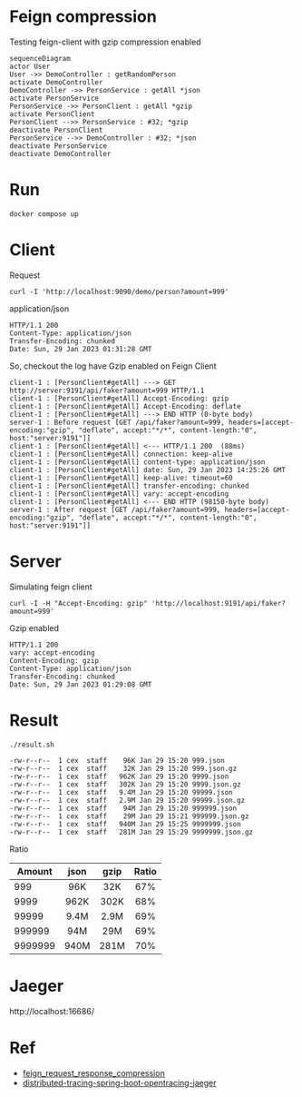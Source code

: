# Feign compression

Testing feign-client with gzip compression enabled

```mermaid
sequenceDiagram
actor User
User ->> DemoController : getRandomPerson
activate DemoController
DemoController ->> PersonService : getAll *json
activate PersonService
PersonService ->> PersonClient : getAll *gzip
activate PersonClient
PersonClient -->> PersonService : #32; *gzip
deactivate PersonClient
PersonService -->> DemoController : #32; *json
deactivate PersonService
deactivate DemoController
```

# Run
```
docker compose up
```

# Client
Request
```
curl -I 'http://localhost:9090/demo/person?amount=999'
```
application/json
```
HTTP/1.1 200
Content-Type: application/json
Transfer-Encoding: chunked
Date: Sun, 29 Jan 2023 01:31:28 GMT
```
So, checkout the log have Gzip enabled on Feign Client
```
client-1 : [PersonClient#getAll] ---> GET http://server:9191/api/faker?amount=999 HTTP/1.1
client-1 : [PersonClient#getAll] Accept-Encoding: gzip
client-1 : [PersonClient#getAll] Accept-Encoding: deflate
client-1 : [PersonClient#getAll] ---> END HTTP (0-byte body)
server-1 : Before request [GET /api/faker?amount=999, headers=[accept-encoding:"gzip", "deflate", accept:"*/*", content-length:"0", host:"server:9191"]]
client-1 : [PersonClient#getAll] <--- HTTP/1.1 200  (88ms)
client-1 : [PersonClient#getAll] connection: keep-alive
client-1 : [PersonClient#getAll] content-type: application/json
client-1 : [PersonClient#getAll] date: Sun, 29 Jan 2023 14:25:26 GMT
client-1 : [PersonClient#getAll] keep-alive: timeout=60
client-1 : [PersonClient#getAll] transfer-encoding: chunked
client-1 : [PersonClient#getAll] vary: accept-encoding
client-1 : [PersonClient#getAll] <--- END HTTP (98150-byte body)
server-1 : After request [GET /api/faker?amount=999, headers=[accept-encoding:"gzip", "deflate", accept:"*/*", content-length:"0", host:"server:9191"]]
```

# Server
Simulating feign client
```
curl -I -H "Accept-Encoding: gzip" 'http://localhost:9191/api/faker?amount=999'
```
Gzip enabled
```
HTTP/1.1 200
vary: accept-encoding
Content-Encoding: gzip
Content-Type: application/json
Transfer-Encoding: chunked
Date: Sun, 29 Jan 2023 01:29:08 GMT
```

# Result

```
./result.sh

-rw-r--r--  1 cex  staff    96K Jan 29 15:20 999.json
-rw-r--r--  1 cex  staff    32K Jan 29 15:20 999.json.gz
-rw-r--r--  1 cex  staff   962K Jan 29 15:20 9999.json
-rw-r--r--  1 cex  staff   302K Jan 29 15:20 9999.json.gz
-rw-r--r--  1 cex  staff   9.4M Jan 29 15:20 99999.json
-rw-r--r--  1 cex  staff   2.9M Jan 29 15:20 99999.json.gz
-rw-r--r--  1 cex  staff    94M Jan 29 15:20 999999.json
-rw-r--r--  1 cex  staff    29M Jan 29 15:21 999999.json.gz
-rw-r--r--  1 cex  staff   940M Jan 29 15:25 9999999.json
-rw-r--r--  1 cex  staff   281M Jan 29 15:29 9999999.json.gz
```
Ratio

| Amount  | json | gzip  | Ratio |
|---------|:----:|:-----:|:-----:|
| 999     | 96K  |  32K  |  67%  |
| 9999    | 962K | 302K  |  68%  |
| 99999   | 9.4M | 2.9M  |  69%  |
| 999999  | 94M  |  29M  |  69%  |
| 9999999 | 940M | 281M  |  70%  |


# Jaeger

http://localhost:16686/


# Ref
* [feign_request_response_compression](https://cloud.spring.io/spring-cloud-netflix/multi/multi_spring-cloud-feign.html#_feign_request_response_compression)
* [distributed-tracing-spring-boot-opentracing-jaeger](https://refactorfirst.com/distributed-tracing-spring-boot-opentracing-jaeger.html)
